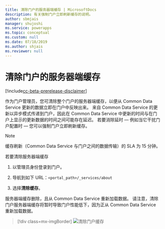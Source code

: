 ```yaml
---
title: 清除门户的服务器端缓存 | MicrosoftDocs
description: 有关强制门户立即刷新缓存的说明。
author: sbmjais
manager: shujoshi
ms.service: powerapps
ms.topic: conceptual
ms.custom: null
ms.date: 07/18/2019
ms.author: shjais
ms.reviewer: null
---
```


# <a name="clear-the-server-side-cache-for-a-portal"></a>清除门户的服务器端缓存

[!include[cc-beta-prerelease-disclaimer](../../../includes/cc-beta-prerelease-disclaimer.md)]

作为门户管理员，您可清除整个门户的服务器端缓存，以便从 Common Data Service 更新的数据立即在门户中反映出来。 来自 Common Data Service 的更新以异步模式传递到门户，因此在 Common Data Service 中更新的时间与在门户上显示的更新数据的时间之间可能存在延迟。 若要消除延时 &mdash; 例如当它干扰门户配置时 &mdash; 您可以强制门户立即刷新缓存。

> [!NOTE]
> 缓存刷新（Common Data Service 与门户之间的数据传输）的 SLA 为 15 分钟。

若要清除服务器端缓存

1.  以管理员身份登录到门户。

2.  导航到如下 URL：`<portal_path>/_services/about`

3.  选择**清除缓存**。 

服务器端缓存删除，且从 Common Data Service 重新加载数据。 请注意，清除门户服务器端缓存将暂时导致门户性能低下，因为正从 Common Data Service 重新加载数据。

> [!div class=mx-imgBorder]
> ![清除门户缓存](../media/clear-portal-cache.png "清除门户缓存")
